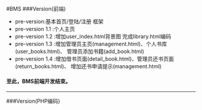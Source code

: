 #BMS
###Version(前端)
* pre-version:基本首页/登陆/注册 框架
* pre-version 1.1 :个人主页
* pre-version 1.2 :增加user_index.html背景图 完成library.html编码
* pre-version 1.3 :增加管理员主页(management.html)、个人书库(user_books.html)、
管理员添加书籍(add_book.html)
* pre-version 1.4 :增加借书页面(detail_book.html)、管理员还书页面(return_books.html)、
增加还书申请提示(management.html)

#### 至此，BMS前端开发结束。
---
###Version(PHP编码)